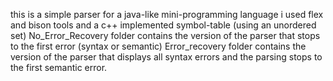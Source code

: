 this is a simple parser for a java-like mini-programming language
i used flex and bison tools and a c++ implemented symbol-table (using an unordered set)
No_Error_Recovery folder contains the version of the parser that stops to the first error (syntax or semantic)
Error_recovery folder contains the version of the parser that displays all syntax errors and the parsing stops to the first semantic error.
